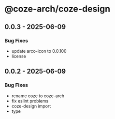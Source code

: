 # @coze-arch/coze-design

## 0.0.3 - 2025-06-09

### Bug Fixes

- update arco-icon to 0.0.100
- license


## 0.0.2 - 2025-06-09

### Bug Fixes

- rename coze to coze-arch
- fix eslint problems
- coze-design import
- type

